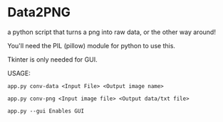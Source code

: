 # Data2PNG

a python script that turns a png into raw data, or the other way around!


You'll need the PIL (pillow) module for python to use this.

Tkinter is only needed for GUI.

USAGE:

`app.py conv-data <Input File> <Output image name>`

`app.py conv-png <Input image file> <Output data/txt file>`

`app.py --gui Enables GUI`
